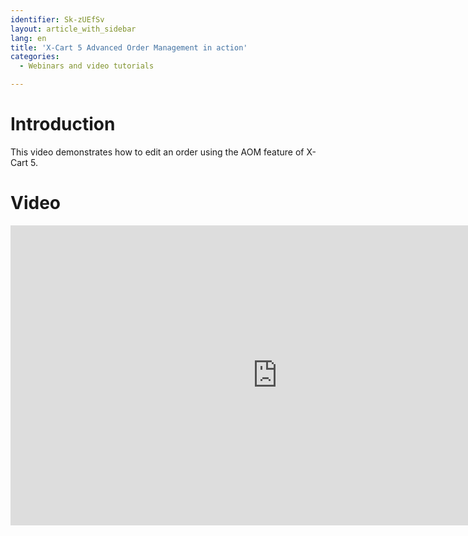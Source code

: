```yaml
---
identifier: Sk-zUEfSv
layout: article_with_sidebar
lang: en
title: 'X-Cart 5 Advanced Order Management in action'
categories:
  - Webinars and video tutorials

---
```



# Introduction

This video demonstrates how to edit an order using the AOM feature of X-Cart 5.

# Video

<iframe class="youtube-player" type="text/html" style="width: 853px; height: 480px" src="http://www.youtube.com/embed/pX75WRiK4pQ" frameborder="0"></iframe>